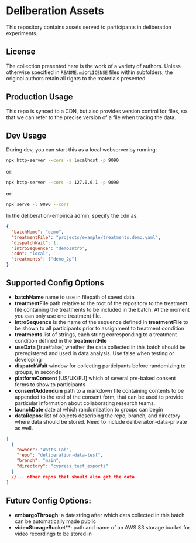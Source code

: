 # Deliberation Assets

This repository contains assets served to participants in deliberation experiments.

## License

The collection presented here is the work of a variety of authors. Unless otherwise specified in `README.md`or`LICENSE` files within subfolders, the original authors retain all rights to the materials presented.

## Production Usage

This repo is synced to a CDN, but also provides version control for files, so that
we can refer to the precise version of a file when tracing the data.

## Dev Usage

During dev, you can start this as a local webserver by running:

```bash
npx http-server --cors -a localhost -p 9090
```

or:

```bash
npx http-server --cors -a 127.0.0.1 -p 9090
```

or:

```bash
npx serve -l 9090 --cors
```

In the deliberation-empirica admin, specify the cdn as:

```json
{
  "batchName": "demo",
  "treatmentFile": "projects/example/treatments.demo.yaml",
  "dispatchWait": 1,
  "introSequence": "demoIntro",
  "cdn": "local",
  "treatments": ["demo_2p"]
}
```

## Supported Config Options

- **batchName** name to use in filepath of saved data
- **treatmentFile** path relative to the root of the repository to the treatment file containing the treatments to be included in the batch. At the moment you can only use one treatment file.
- **introSequence** is the name of the sequence defined in **treatmentFile** to be shown to all participants prior to assignment to treatment condition
- **treatments** list of strings, each string corresponding to a treatment condition defined in the **treatmentFile**
- **useData** [true/false] whether the data collected in this batch should be preregistered and used in data analysis. Use false when testing or developing
- **dispatchWait** window for collecting participants before randomizing to groups, in seconds
- **platformConsent** [US/UK/EU] which of several pre-baked consent forms to show to participants
- **consentAddendum** path to a markdown file containing contents to be appended to the end of the consent form, that can be used to provide particular information about collaborating research teams.
- **launchDate** date at which randomization to groups can begin
- **dataRepos**: list of objects describing the repo, branch, and directory where data should be stored. Need to include deliberaiton-data-private as well.

```json
[
  {
    "owner": "Watts-Lab",
    "repo": "deliberation-data-test",
    "branch": "main",
    "directory": "cypress_test_exports"
  }
  //... other repos that should also get the data
]
```

## Future Config Options:

- **embargoThrough**: a datestring after which data collected in this batch can be automatically made public
- **videoStorageBucke**t\*\*: path and name of an AWS S3 storage bucket for video recordings to be stored in
